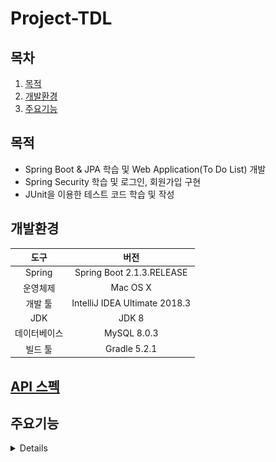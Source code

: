 # Project-TDL

## 목차
1. [목적](#목적)
2. [개발환경](#개발환경)
3. [주요기능](#주요기능)

## 목적
- Spring Boot & JPA 학습 및 Web Application(To Do List) 개발
- Spring Security 학습 및 로그인, 회원가입 구현
- JUnit을 이용한 테스트 코드 학습 및 작성

## 개발환경
|도구|버전|
|:---:|:---:|
|Spring|Spring Boot 2.1.3.RELEASE
|운영체제|Mac OS X|
|개발 툴|IntelliJ IDEA Ultimate 2018.3|
|JDK|JDK 8|
|데이터베이스|MySQL 8.0.3|
|빌드 툴|Gradle 5.2.1|

## [API 스펙](https://www.notion.so/Project-TDL-500fb871c36f463a9cb2e3877e388e12)

## 주요기능

<details markdown="1">

### 1. 로그인 화면
![로그인](./img/로그인_화면.png)
#### 1.1. 로그인 검사
![로그인2](./img/로그인_검사.png)
### 2. 회원가입 화면
![회원가입](./img/22.png)
#### 2.1. 아이디 검사
![비었을때](./img/33.png)
![길이가작음](./img/34.png)
![아이디중복](./img/35.png)
![검사성공](./img/36.png)
#### 2.2. 이메일 검사
![비었을때](./img/37.png)
![형식이아님](./img/38.png)
![이메일중복](./img/39.png)
![검사성공](./img/40.png)
#### 2.3. 비밀번호 검사
![비었을때](./img/41.png)
![형식이아님](./img/42.png)
![검사성공](./img/43.png)

### 3. 초기 화면
![초기1](./img/9.png)
### 4. To Do 등록
![등록1](./img/10.png)
![등록2](./img/11.png)
![등록3](./img/12.png)
### 5. To Do 완료
![완료1](./img/13.png)
### 6. To Do 삭제
![삭제1](./img/14.png)
![삭제2](./img/15.png)
### 7. To Do 수정
![수정1](./img/16.png)
![수정2](./img/17.png)
![수정3](./img/18.png)
![수정4](./img/19.png)
### 8. 댓글 등록
![댓글1](./img/47.png)
![댓글2](./img/48.png)
![댓글3](./img/49.png)
![댓글4](./img/50.png)
![댓글5](./img/51.png)
### 9. 댓글 수정
![댓글수정1](./img/52.png)
![댓글수정2](./img/53.png)
### 10. 댓글 삭제
![댓글삭제1](./img/54.png)
![댓글삭제2](./img/55.png)

### 11. 아이디 찾기
![아이디 찾기](./img/아이디_찾기.png)
![없는 메일 찾기](./img/없는_이메일_조회.png)
![메일 전송](./img/이메일_전송.png)
![메일 답장](./img/아이디_답장.png)

### 12. 비밀번호 찾기

![비번찾기1](./img/비번_찾기1.png)
![비번찾기2](./img/비번_찾기2.png)
![비번찾기3](./img/비번_찾기3.png)
![비번찾기4](./img/비번_찾기4.png)
![비번찾기5](./img/비번_찾기5.png)
![비번찾기6](./img/비번_찾기6.png)
![비번찾기7](./img/비번_찾기7.png)

</details>



